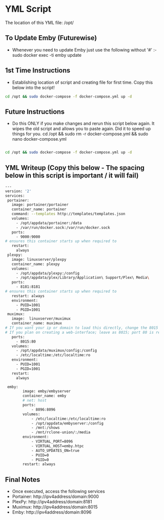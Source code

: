 # YML Script
The location of this YML file: /opt/




## To Update Emby (Futurewise)
- Whenever you need to update Emby just use the following without '#' :-
sudo docker exec -ti emby update

## 1st Time Instructions
- Establishing location of script and creating file for first time.  Copy this below into the script!

```sh
cd /opt && sudo docker-compose -f docker-compose.yml up -d
```

## Future Instructions
- Do this ONLY if you make changes and rerun this script below again. It wipes the old script and allows you to paste again.  Did it to speed up things for you.
cd /opt && sudo rm -r docker-compose.yml && sudo nano docker-compose.yml
```sh

```

```sh
cd /opt && sudo docker-compose -f docker-compose.yml up -d
```

## YML Writeup (Copy this below - The spacing below in this script is important / it will fail) 
```sh
---
version: '2'
services:
 portainer:
   image: portainer/portainer
   container_name: portainer
   command: --templates http://templates/templates.json
   volumes:
     - /opt/appdata/portainer:/data
     - /var/run/docker.sock:/var/run/docker.sock
   ports:
     - 9000:9000
# ensures this container starts up when required to
   restart:
     always
 plexpy:
   image: linuxserver/plexpy
   container_name: plexpy
   volumes:
     - /opt/appdata/plexpy:/config
     - /opt/appdata/plex/Library/Application\ Support/Plex\ Media\
   ports:
     - 8181:8181
# ensures this container starts up when required to
   restart: always
   environment:
     - PUID=1001    
     - PGID=1001   
 muximux:
   image:  linuxserver/muximux
   container_name: muximux
# If you want your ip or domain to load this directly, change the 8015 to 80 (80:80).
# If you plan on creating a web-interface; leave as 8015; port 80 is reserved for your website
   ports:
     - 8015:80
   volumes:
     - /opt/appdata/muximux/config:/config
     - /etc/localtime:/etc/localtime:ro
   environment:
     - PUID=1001
     - PGID=1001
   restart:
     always

 emby:
        image: emby/embyserver
        container_name: emby
        # net: host
        ports:
            - 8096:8096
        volumes:
            - /etc/localtime:/etc/localtime:ro
            - /opt/appdata/embyserver:/config
            - /mnt:/shows
            - /mnt/rclone-union/:/media
        environment:
            - VIRTUAL_PORT=8096
            - VIRTUAL_HOST=emby.htpc
            - AUTO_UPDATES_ON=true
            - PUID=0
            - PGID=0
        restart: always
```

## Final Notes
- Once executed, access the following services
 - Portainer: http://ipv4address/domain:9000
 - PlexPy:    http://ipv4address/domain:8181
 - Muximux:   http://ipv4address/domain:8015
 - Emby:      http://ipv4address/domain:8096
